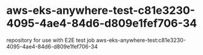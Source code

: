 # aws-eks-anywhere-test-c81e3230-4095-4ae4-84d6-d809e1fef706-34
repository for use with E2E test job aws-eks-anywhere-test:c81e3230-4095-4ae4-84d6-d809e1fef706-34

